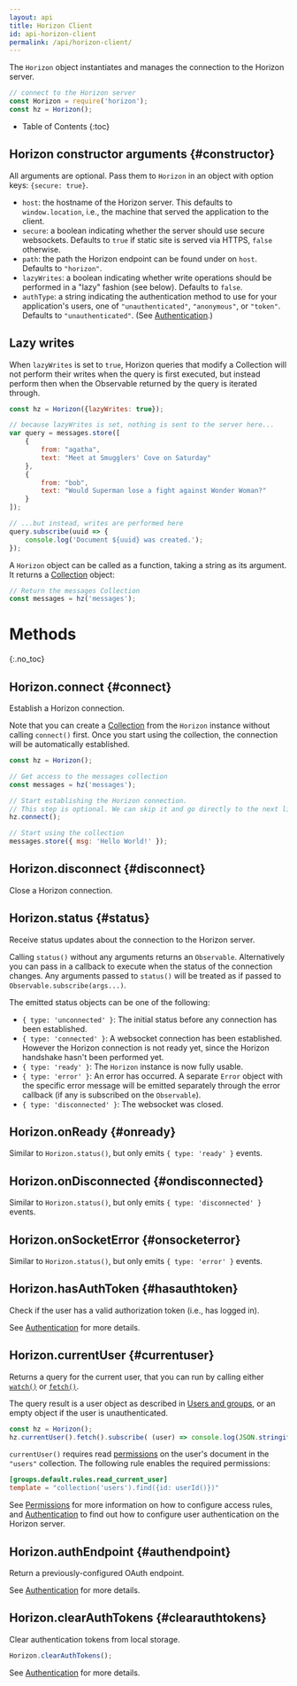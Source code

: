 ```yaml
---
layout: api
title: Horizon Client
id: api-horizon-client
permalink: /api/horizon-client/
---
```


The `Horizon` object instantiates and manages the connection to the Horizon server.

```js
// connect to the Horizon server
const Horizon = require('horizon');
const hz = Horizon();
```

* Table of Contents
{:toc}

## Horizon constructor arguments {#constructor}

All arguments are optional. Pass them to `Horizon` in an object with option keys: `{secure: true}`.

* `host`: the hostname of the Horizon server. This defaults to `window.location`, i.e., the machine that served the application to the client.
* `secure`: a boolean indicating whether the server should use secure websockets. Defaults to `true` if static site is served via HTTPS, `false` otherwise.
* `path`: the path the Horizon endpoint can be found under on `host`. Defaults to `"horizon"`.
* `lazyWrites`: a boolean indicating whether write operations should be performed in a "lazy" fashion (see below). Defaults to `false`.
* `authType`: a string indicating the authentication method to use for your application's users, one of `"unauthenticated"`, `"anonymous"`, or `"token"`. Defaults to `"unauthenticated"`. (See [Authentication][auth].)

## Lazy writes

When `lazyWrites` is set to `true`, Horizon queries that modify a Collection will not perform their writes when the query is first executed, but instead perform then when the Observable returned by the query is iterated through.

```js
const hz = Horizon({lazyWrites: true});

// because lazyWrites is set, nothing is sent to the server here...
var query = messages.store([
    {
        from: "agatha",
        text: "Meet at Smugglers' Cove on Saturday"
    },
    {
        from: "bob",
        text: "Would Superman lose a fight against Wonder Woman?"
    }
]);

// ...but instead, writes are performed here
query.subscribe(uuid => {
    console.log('Document ${uuid} was created.');
});
```

A `Horizon` object can be called as a function, taking a string as its argument. It returns a [Collection][col] object:

[col]: /api/collection

```js
// Return the messages Collection
const messages = hz('messages');
```

# Methods
{:.no_toc}

## Horizon.connect {#connect}

Establish a Horizon connection.

Note that you can create a [Collection][col] from the `Horizon` instance without calling `connect()` first. Once you start using the collection, the connection will be automatically established.

```js
const hz = Horizon();

// Get access to the messages collection
const messages = hz('messages');

// Start establishing the Horizon connection.
// This step is optional. We can skip it and go directly to the next line.
hz.connect();

// Start using the collection
messages.store({ msg: 'Hello World!' });
```

## Horizon.disconnect {#disconnect}

Close a Horizon connection.

## Horizon.status {#status}

Receive status updates about the connection to the Horizon server.

Calling `status()` without any arguments returns an `Observable`. Alternatively you can pass in a callback to execute when the status of the connection changes. Any arguments passed to `status()` will be treated as if passed to `Observable.subscribe(args...)`.

The emitted status objects can be one of the following:

* `{ type: 'unconnected' }`: The initial status before any connection has been established.
* `{ type: 'connected' }`: A websocket connection has been established. However the Horizon connection is not ready yet, since the Horizon handshake hasn't been performed yet.
* `{ type: 'ready' }`: The `Horizon` instance is now fully usable.
* `{ type: 'error' }`: An error has occurred. A separate `Error` object with the specific error message will be emitted separately through the error callback (if any is subscribed on the `Observable`).
* `{ type: 'disconnected' }`: The websocket was closed.

## Horizon.onReady {#onready}

Similar to `Horizon.status()`, but only emits `{ type: 'ready' }` events.

## Horizon.onDisconnected {#ondisconnected}

Similar to `Horizon.status()`, but only emits `{ type: 'disconnected' }` events.

## Horizon.onSocketError {#onsocketerror}

Similar to `Horizon.status()`, but only emits `{ type: 'error' }` events.

## Horizon.hasAuthToken {#hasauthtoken}

Check if the user has a valid authorization token (i.e., has logged in).

See [Authentication][auth] for more details.

## Horizon.currentUser {#currentuser}

Returns a query for the current user, that you can run by calling either [`watch()`][watch] or [`fetch()`][fetch].

The query result is a user object as described in [Users and groups][users], or an empty object if the user is unauthenticated.

```js
const hz = Horizon();
hz.currentUser().fetch().subscribe( (user) => console.log(JSON.stringify(user)) );
```

`currentUser()` requires read [permissions][perm] on the user's document in the `"users"` collection. The following rule enables the required permissions:

```toml
[groups.default.rules.read_current_user]
template = "collection('users').find({id: userId()})"
```

See [Permissions][perm] for more information on how to configure access rules, and [Authentication][auth] to find out how to configure user authentication on the Horizon server.

[watch]: /api/collection/#watch
[fetch]: /api/collection/#fetch
[users]: /docs/users
[perm]: /docs/permissions

## Horizon.authEndpoint {#authendpoint}

Return a previously-configured OAuth endpoint.

See [Authentication][auth] for more details.

## Horizon.clearAuthTokens {#clearauthtokens}

Clear authentication tokens from local storage.

```js
Horizon.clearAuthTokens();
```

See [Authentication][auth] for more details.

[auth]: /docs/auth
